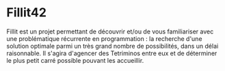 # Fillit42
Fillit est un projet permettant de découvrir et/ou de vous familiariser avec une problématique récurrente en programmation : la recherche d'une solution optimale parmi un très grand nombre de possibilités, dans un délai raisonnable. Il s'agira d'agencer des Tetriminos entre eux et de déterminer le plus petit carré possible pouvant les accueillir.
